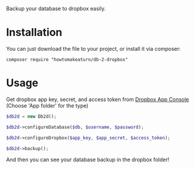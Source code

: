 Backup your database to dropbox easily.

# Installation

You can just download the file to your project, or install it via composer:
```
composer require "howtomakeaturn/db-2-dropbox"
```

# Usage

Get dropbox app key, secret, and access token from [Dropbox App Console](https://www.dropbox.com/developers/apps) (Choose 'App folder' for the type)

```php
$db2d = new Db2d();

$db2d->configureDatabase($db, $username, $password);

$db2d->configureDropbox($app_key, $app_secret, $access_token);

$db2d->backup();
```

And then you can see your database backup in the dropbox folder!
